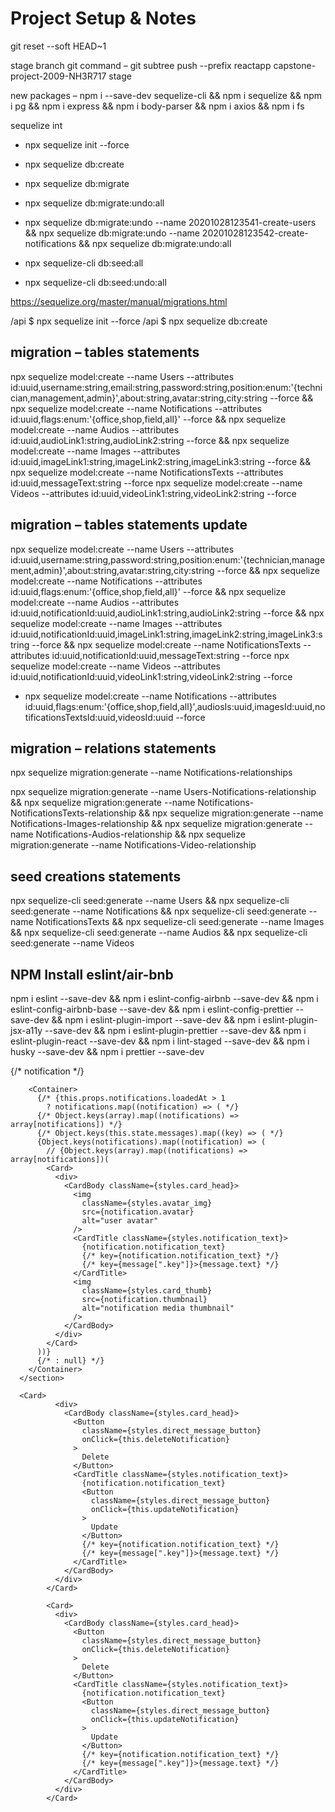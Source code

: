 # Project Setup & Notes

git reset --soft HEAD~1


stage branch git command –
git subtree push --prefix reactapp capstone-project-2009-NH3R717 stage

new packages –
npm i --save-dev sequelize-cli && npm i sequelize && npm i pg && npm i express && npm i body-parser && npm i axios && npm i fs

sequelize int

- npx sequelize init --force
- npx sequelize db:create
- npx sequelize db:migrate

- npx sequelize db:migrate:undo:all
- npx sequelize db:migrate:undo --name 20201028123541-create-users && npx sequelize db:migrate:undo --name 20201028123542-create-notifications && npx sequelize db:migrate:undo:all

- npx sequelize-cli db:seed:all
- npx sequelize-cli db:seed:undo:all

https://sequelize.org/master/manual/migrations.html

/api \$ npx sequelize init --force
/api \$ npx sequelize db:create

## migration – tables statements

npx sequelize model:create --name Users --attributes id:uuid,username:string,email:string,password:string,position:enum:'{technician,management,admin}',about:string,avatar:string,city:string --force && npx sequelize model:create --name Notifications --attributes id:uuid,flags:enum:'{office,shop,field,all}' --force && npx sequelize model:create --name Audios --attributes id:uuid,audioLink1:string,audioLink2:string --force && npx sequelize model:create --name Images --attributes id:uuid,imageLink1:string,imageLink2:string,imageLink3:string --force && npx sequelize model:create --name NotificationsTexts --attributes id:uuid,messageText:string --force npx sequelize model:create --name Videos --attributes id:uuid,videoLink1:string,videoLink2:string --force

## migration – tables statements update

npx sequelize model:create --name Users --attributes id:uuid,username:string,password:string,position:enum:'{technician,management,admin}',about:string,avatar:string,city:string --force && npx sequelize model:create --name Notifications --attributes id:uuid,flags:enum:'{office,shop,field,all}' --force && npx sequelize model:create --name Audios --attributes id:uuid,notificationId:uuid,audioLink1:string,audioLink2:string --force && npx sequelize model:create --name Images --attributes id:uuid,notificationId:uuid,imageLink1:string,imageLink2:string,imageLink3:string --force && npx sequelize model:create --name NotificationsTexts --attributes id:uuid,notificationId:uuid,messageText:string --force npx sequelize model:create --name Videos --attributes id:uuid,notificationId:uuid,videoLink1:string,videoLink2:string --force

- npx sequelize model:create --name Notifications --attributes id:uuid,flags:enum:'{office,shop,field,all}',audiosIs:uuid,imagesId:uuid,notificationsTextsId:uuid,videosId:uuid --force

## migration – relations statements

npx sequelize migration:generate --name Notifications-relationships

npx sequelize migration:generate --name Users-Notifications-relationship && npx sequelize migration:generate --name Notifications-NotificationsTexts-relationship && npx sequelize migration:generate --name Notifications-Images-relationship && npx sequelize migration:generate --name Notifications-Audios-relationship && npx sequelize migration:generate --name Notifications-Video-relationship

## seed creations statements

npx sequelize-cli seed:generate --name Users && npx sequelize-cli seed:generate --name Notifications && npx sequelize-cli seed:generate --name NotificationsTexts && npx sequelize-cli seed:generate --name Images && npx sequelize-cli seed:generate --name Audios && npx sequelize-cli seed:generate --name Videos

## NPM Install eslint/air-bnb

npm i eslint --save-dev && npm i eslint-config-airbnb --save-dev && npm i eslint-config-airbnb-base --save-dev && npm i eslint-config-prettier --save-dev && npm i eslint-plugin-import --save-dev && npm i eslint-plugin-jsx-a11y --save-dev && npm i eslint-plugin-prettier --save-dev && npm i eslint-plugin-react --save-dev && npm i lint-staged --save-dev && npm i husky --save-dev && npm i prettier --save-dev

<section className={styles.card_container}>
        {/* notification */}

        <Container>
          {/* {this.props.notifications.loadedAt > 1
            ? notifications.map((notification) => ( */}
          {/* Object.keys(array).map((notifications) => array[notifications]) */}
          {/* Object.keys(this.state.messages).map((key) => ( */}
          {Object.keys(notifications).map((notification) => (
            // {Object.keys(array).map((notifications) => array[notifications])(
            <Card>
              <div>
                <CardBody className={styles.card_head}>
                  <img
                    className={styles.avatar_img}
                    src={notification.avatar}
                    alt="user avatar"
                  />
                  <CardTitle className={styles.notification_text}>
                    {notification.notification_text}
                    {/* key={notification.notification_text} */}
                    {/* key={message[".key"]}>{message.text} */}
                  </CardTitle>
                  <img
                    className={styles.card_thumb}
                    src={notification.thumbnail}
                    alt="notification media thumbnail"
                  />
                </CardBody>
              </div>
            </Card>
          ))}
          {/* : null} */}
        </Container>
      </section>

      <Card>
              <div>
                <CardBody className={styles.card_head}>
                  <Button
                    className={styles.direct_message_button}
                    onClick={this.deleteNotification}
                  >
                    Delete
                  </Button>
                  <CardTitle className={styles.notification_text}>
                    {notification.notification_text}
                    <Button
                      className={styles.direct_message_button}
                      onClick={this.updateNotification}
                    >
                      Update
                    </Button>
                    {/* key={notification.notification_text} */}
                    {/* key={message[".key"]}>{message.text} */}
                  </CardTitle>
                </CardBody>
              </div>
            </Card>

            <Card>
              <div>
                <CardBody className={styles.card_head}>
                  <Button
                    className={styles.direct_message_button}
                    onClick={this.deleteNotification}
                  >
                    Delete
                  </Button>
                  <CardTitle className={styles.notification_text}>
                    {notification.notification_text}
                    <Button
                      className={styles.direct_message_button}
                      onClick={this.updateNotification}
                    >
                      Update
                    </Button>
                    {/* key={notification.notification_text} */}
                    {/* key={message[".key"]}>{message.text} */}
                  </CardTitle>
                </CardBody>
              </div>
            </Card>